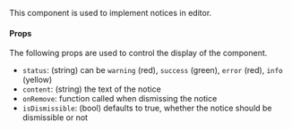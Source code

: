 This component is used to implement notices in editor.

#### Props

The following props are used to control the display of the component.

* `status`: (string) can be `warning` (red), `success` (green), `error` (red), `info` (yellow)
* `content`: (string) the text of the notice
* `onRemove`: function called when dismissing the notice
* `isDismissible`: (bool) defaults to true, whether the notice should be dismissible or not
